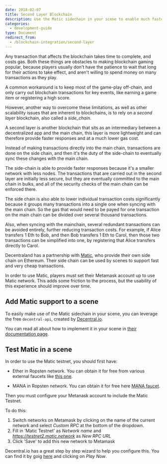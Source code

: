 ```yaml
---
date: 2018-02-07
title: Second Layer Blockchain
description: Use the Matic sidechain in your scene to enable much faster and cheaper blockchain transactions.
categories:
  - development-guide
type: Document
redirect_from:
  - /blockchain-integration/second-layer
---
```


Any transaction that affects the blockchain takes time to complete, and costs gas. Both these things are obstacles to making blockchain gaming popular, because players usually don't have the patience to wait that long for their actions to take effect, and aren't willing to spend money on many transactions as they play.

A common workaround is to keep most of the game-play off-chain, and only carry out blockchain transactions for key events, like earning a game item or registering a high score.

However, another way to overcome these limitations, as well as other scalability issues that are inherent to blockchains, is to rely on a _second layer_ blockchain, also called a _side_chain_.

A second layer is another blockchain that sits as an intermediary between a decentralized app and the main chain, this layer is more lightweight and can therefore provide faster responses and at a much lower gas cost.

Instead of making transactions directly into the main chain, transactions are done on the side chain, and then it's the duty of the side-chain to eventually sync these changes with the main chain.

The side-chain is able to provide faster responses because it's a smaller network with less nodes. The transactions that are carried out in the second layer are initially less secure, but they are eventually committed to the main chain in bulks, and all of the security checks of the main chain can be enforced there.

The side chain is also able to lower individual transaction costs significantly because it groups many transactions into a single one when syncing with the main chain. So the gas that would need to be payed for one transaction on the main chain can be divided over several thousand transactions.

Also, when syncing with the mainchain, several redundant transactions can be avoided entirely, further reducing transaction costs. For example, if Alice transfers 1 Eth to Bob, and then Bob transfers 1 Eth to Carol, then those two transactions can be simplified into one, by registering that Alice transfers directly to Carol.

Decentraland has a partnership with [Matic](https://matic.network/), who provide their own side chain on Ethereum. Their side chain can be used by scenes to support fast and very cheap transactions.

In order to use Matic, players must set their Metamask account up to use Matic network. This adds some friction to the process, but the usability of this experience should improve over time.

## Add Matic support to a scene

To easily make use of the Matic sidechain in your scene, you can leverage the free `decentral-api`, created by [Decentral.io](https://decentral.io).

You can read all about how to implement it in your scene in [their documentation page](https://www.decentral.io/docs/dcl/overview/).

## Test Matic in a scene

In order to use the Matic testnet, you should first have:

- Ether in Ropsten network. You can obtain it for free from various external faucets like [this one](https://faucet.ropsten.be/).

- MANA in Ropsten network. You can obtain it for free here [MANA faucet](https://faucet.decentraland.today/).

Then you must configure your Metanask account to include the Matic Testnet.

To do this:

1. Switch networks on Metamask by clicking on the name of the current network and select _Custom RPC_ at the bottom of the dropdown.
2. Fill in 'Matic Testnet' as _Network name_ and _https://testnet2.matic.network_ as _New RPC URL_
3. Click 'Save' to add this new network to Metamask

Decentral.io has a great step by step wizard to help you configure this. You can find it by goig [here](https://decentral.games/) and clicking on _Play Now_.
